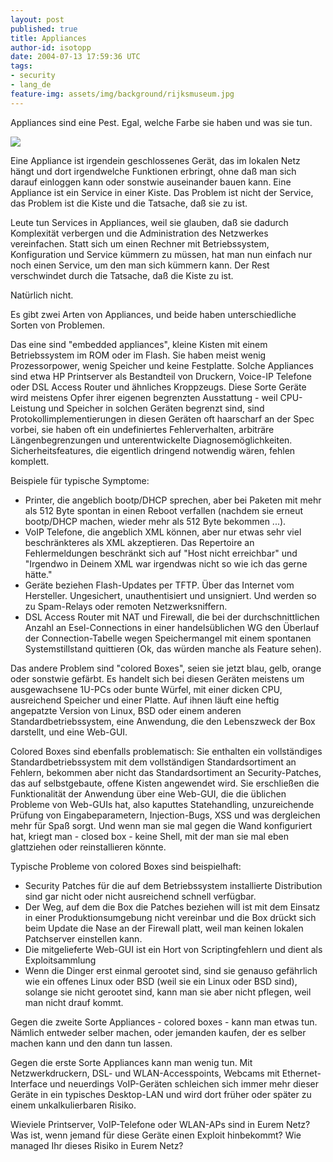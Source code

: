 ```yaml
---
layout: post
published: true
title: Appliances
author-id: isotopp
date: 2004-07-13 17:59:36 UTC
tags:
- security
- lang_de
feature-img: assets/img/background/rijksmuseum.jpg
---
```

Appliances sind eine Pest. Egal, welche Farbe sie haben und was sie tun.

![](/uploads/appliance.jpg)

Eine Appliance ist irgendein geschlossenes Gerät, das im lokalen Netz hängt und dort irgendwelche Funktionen erbringt, ohne daß man sich darauf einloggen kann oder sonstwie auseinander bauen kann. Eine Appliance ist ein Service in einer Kiste. Das Problem ist nicht der Service, das Problem ist die Kiste und die Tatsache, daß sie zu ist.

Leute tun Services in Appliances, weil sie glauben, daß sie dadurch Komplexität verbergen und die Administration des Netzwerkes vereinfachen. Statt sich um einen Rechner mit Betriebssystem, Konfiguration und Service kümmern zu müssen, hat man nun einfach nur noch einen Service, um den man sich kümmern kann. Der Rest verschwindet durch die Tatsache, daß die Kiste zu ist.

Natürlich nicht.

Es gibt zwei Arten von Appliances, und beide haben unterschiedliche Sorten von Problemen. 

Das eine sind "embedded appliances", kleine Kisten mit einem Betriebssystem im ROM oder im Flash. Sie haben meist wenig Prozessorpower, wenig Speicher und keine Festplatte. Solche Appliances sind etwa HP Printserver als Bestandteil von Druckern, Voice-IP Telefone oder DSL Access Router und ähnliches Kroppzeugs. Diese Sorte Geräte wird meistens Opfer ihrer eigenen begrenzten Ausstattung - weil CPU-Leistung und Speicher in solchen Geräten begrenzt sind, sind Protokollimplementierungen in diesen Geräten oft haarscharf an der Spec vorbei, sie haben oft ein undefiniertes Fehlerverhalten, arbiträre Längenbegrenzungen und unterentwickelte Diagnosemöglichkeiten. Sicherheitsfeatures, die eigentlich dringend notwendig wären, fehlen komplett.

Beispiele für typische Symptome: 

- Printer, die angeblich bootp/DHCP sprechen, aber bei Paketen mit mehr als 512 Byte spontan in einen Reboot verfallen (nachdem sie erneut bootp/DHCP machen, wieder mehr als 512 Byte bekommen ...).
- VoIP Telefone, die angeblich XML können, aber nur etwas sehr viel beschränkteres als XML akzeptieren. Das Repertoire an Fehlermeldungen beschränkt sich auf "Host nicht erreichbar" und "Irgendwo in Deinem XML war irgendwas nicht so wie ich das gerne hätte."
- Geräte beziehen Flash-Updates per TFTP. Über das Internet vom Hersteller. Ungesichert, unauthentisiert und unsigniert. Und werden so zu Spam-Relays oder remoten Netzwerksniffern.
- DSL Access Router mit NAT und Firewall, die bei der durchschnittlichen Anzahl an Esel-Connections in einer handelsüblichen WG den Überlauf der Connection-Tabelle wegen Speichermangel mit einem spontanen Systemstillstand quittieren (Ok, das würden manche als Feature sehen).

Das andere Problem sind "colored Boxes", seien sie jetzt blau, gelb, orange oder sonstwie gefärbt. Es handelt sich bei diesen Geräten meistens um ausgewachsene 1U-PCs oder bunte Würfel, mit einer dicken CPU, ausreichend Speicher und einer Platte. Auf ihnen läuft eine heftig angepatzte Version von Linux, BSD oder einem anderen Standardbetriebssystem, eine Anwendung, die den Lebenszweck der Box darstellt, und eine Web-GUI.

Colored Boxes sind ebenfalls problematisch: Sie enthalten ein vollständiges Standardbetriebssystem mit dem vollständigen Standardsortiment an Fehlern, bekommen aber nicht das Standardsortiment an Security-Patches, das auf selbstgebaute, offene Kisten angewendet wird. Sie erschließen die Funktionalität der Anwendung über eine Web-GUI, die die üblichen Probleme von Web-GUIs hat, also kaputtes Statehandling, unzureichende Prüfung von Eingabeparametern, Injection-Bugs, XSS und was dergleichen mehr für Spaß sorgt. Und wenn man sie mal gegen die Wand konfiguriert hat, kriegt man - closed box - keine Shell, mit der man sie mal eben glattziehen oder reinstallieren könnte.

Typische Probleme von colored Boxes sind beispielhaft: 

- Security Patches für die auf dem Betriebssystem installierte Distribution sind gar nicht oder nicht ausreichend schnell verfügbar.
- Der Weg, auf dem die Box die Patches beziehen will ist mit dem Einsatz in einer Produktionsumgebung nicht vereinbar und die Box drückt sich beim Update die Nase an der Firewall platt, weil man keinen lokalen Patchserver einstellen kann.
- Die mitgelieferte Web-GUI ist ein Hort von Scriptingfehlern und dient als Exploitsammlung
- Wenn die Dinger erst einmal gerootet sind, sind sie genauso gefährlich wie ein offenes Linux oder BSD (weil sie ein Linux oder BSD sind), solange sie nicht gerootet sind, kann man sie aber nicht pflegen, weil man nicht drauf kommt.

Gegen die zweite Sorte Appliances - colored boxes - kann man etwas tun. Nämlich entweder selber machen, oder jemanden kaufen, der es selber machen kann und den dann tun lassen.

Gegen die erste Sorte Appliances kann man wenig tun. Mit Netzwerkdruckern, DSL- und WLAN-Accesspoints, Webcams mit Ethernet-Interface und neuerdings VoIP-Geräten schleichen sich immer mehr dieser Geräte in ein typisches Desktop-LAN und wird dort früher oder später zu einem unkalkulierbaren Risiko.

Wieviele Printserver, VoIP-Telefone oder WLAN-APs sind in Eurem Netz? Was ist, wenn jemand für diese Geräte einen Exploit hinbekommt? Wie managed Ihr dieses Risiko in Eurem Netz?

